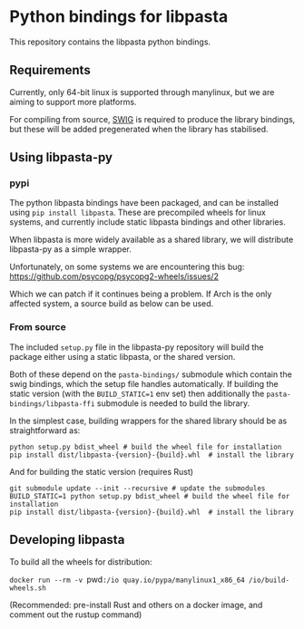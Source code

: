 Python bindings for libpasta
===========================

This repository contains the libpasta python bindings.

## Requirements

Currently, only 64-bit linux is supported through manylinux, but we are aiming
to support more platforms.


For compiling from source, [SWIG](http://www.swig.org/) is required to produce
the library bindings, but these will be added pregenerated when the library has
stabilised.

## Using libpasta-py

### pypi

The python libpasta bindings have been packaged, and can be installed using
`pip install libpasta`. These are precompiled wheels for linux systems, and
currently include static libpasta bindings and other libraries.

When libpasta is more widely available as a shared library, we will distribute
libpasta-py as a simple wrapper.

Unfortunately, on some systems we are encountering this bug:
https://github.com/psycopg/psycopg2-wheels/issues/2

Which we can patch if it continues being a problem. If Arch is the only affected
system, a source build as below can be used.

### From source

The included `setup.py` file in the libpasta-py repository will build the
package either using a static libpasta, or the shared version.

Both of these depend on the `pasta-bindings/` submodule which contain
the swig bindings, which the setup file handles automatically.
If building the static version (with the `BUILD_STATIC=1` env set)
then additionally the `pasta-bindings/libpasta-ffi` submodule is needed to build
the library. 

In the simplest case, building wrappers for the shared library should be as
straightforward as:
```
python setup.py bdist_wheel # build the wheel file for installation
pip install dist/libpasta-{version}-{build}.whl  # install the library
``` 

And for building the static version (requires Rust)
```
git submodule update --init --recursive # update the submodules
BUILD_STATIC=1 python setup.py bdist_wheel # build the wheel file for installation
pip install dist/libpasta-{version}-{build}.whl  # install the library
```

## Developing libpasta

To build all the wheels for distribution:

`docker run --rm -v `pwd`:/io quay.io/pypa/manylinux1_x86_64 /io/build-wheels.sh`

(Recommended: pre-install Rust and others on a docker image, and comment
out the rustup command)
